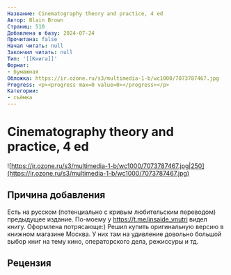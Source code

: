 ```yaml
---
Название: Cinematography theory and practice, 4 ed
Автор: Blain Brown
Страниц: 510
Добавлена в базу: 2024-07-24
Прочитана: false
Начал читать: null
Закончил читать: null
Тип: '[[Книга]]'
Формат:
- бумажная
Обложка: https://ir.ozone.ru/s3/multimedia-1-b/wc1000/7073787467.jpg
Progress: <p><progress max=0 value=0></progress></p>
Категории:
- съёмка
---
```

# Cinematography theory and practice, 4 ed

![https://ir.ozone.ru/s3/multimedia-1-b/wc1000/7073787467.jpg|250](https://ir.ozone.ru/s3/multimedia-1-b/wc1000/7073787467.jpg)

## Причина добавления

Есть на русском (потенциально с кривым любительским переводом) предыдущее издание. По-моему у https://t.me/insaide_vnutri видел книгу. Оформлена потрясающе:) Решил купить оригинальную версию в книжном магазине Москва. У них там на удивление довольно большой выбор книг на тему кино, операторского дела, режиссуры и тд.

## Рецензия